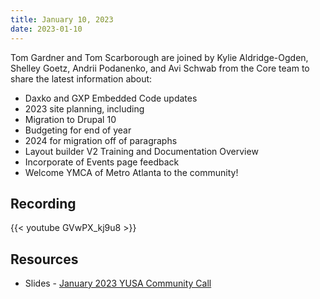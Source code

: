 ```yaml
---
title: January 10, 2023
date: 2023-01-10
---
```


Tom Gardner and Tom Scarborough are joined by Kylie Aldridge-Ogden, Shelley Goetz, Andrii Podanenko, and Avi Schwab from the Core team to share the latest information about:

* Daxko and GXP Embedded Code updates
* 2023 site planning, including
* Migration to Drupal 10
* Budgeting for end of year
* 2024 for migration off of paragraphs
* Layout builder V2 Training and Documentation Overview
* Incorporate of Events page feedback
* Welcome YMCA of Metro Atlanta to the community!

## Recording

{{< youtube GVwPX_kj9u8 >}}

## Resources

- Slides - [January 2023 YUSA Community Call](</monthly-calls/decks/2023-01 YUSA Community Call.pdf>)
